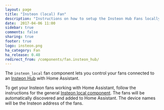 ```yaml
---
layout: page
title: "Insteon (local) Fan"
description: "Instructions on how to setup the Insteon Hub Fans locally within Home Assistant."
date:  2017-04-06 11:00
sidebar: true
comments: false
sharing: true
footer: true
logo: insteon.png
ha_category: Fan
ha_release: 0.48
redirect_from: /components/fan.insteon_hub/
---
```


The `insteon_local` fan component lets you control your fans connected to an [Insteon Hub](http://www.insteon.com/insteon-hub/) with Home Assistant.

To get your Insteon fans working with Home Assistant, follow the instructions for the general [Insteon local component](/components/insteon_local/). The fans will be automatically discovered and added to Home Assistant. The device names will be the Insteon address of the fans.
